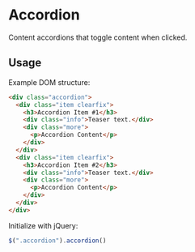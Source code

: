 # Accordion

Content accordions that toggle content when clicked.

## Usage

Example DOM structure:
```html
<div class="accordion">
  <div class="item clearfix">
    <h3>Accordion Item #1</h3>
    <div class="info">Teaser text.</div>
    <div class="more">
      <p>Accordion Content</p>
    </div>
  </div>
  <div class="item clearfix">
    <h3>Accordion Item #2</h3>
    <div class="info">Teaser text.</div>
    <div class="more">
      <p>Accordion Content</p>
    </div>
  </div>
</div>
```

Initialize with jQuery:
```javascript
$(".accordion").accordion()
```